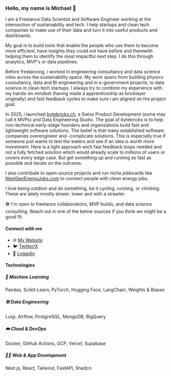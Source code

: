 ### Hello, my name is Michael 👋

I am a Freelance Data Scientist and Software Engineer working at the intersection of sustainability and tech. I help startups and clean tech companies to make use of their data and turn it into useful products and dashboards.

My goal is to build tools that enable the people who use them to become more efficient, have insights they could not have before and therewith helping them to identify the most impactful next step. I do this through analytics, MVP's or data pipelines.

Before freelancing, i worked in engineering consultancy and data science roles across the sustainability space. My work spans from building physics consultancy, data and BI engineering and in e-government projects, to data science in clean tech startups. I always try to combine my experience with my hands-on mindset (having made a apprenticeship as bricklayer originally) and fast feedback cycles to make sure i am aligned on the project goal.

In 2025, i launched [bytebricks.ch](https://bytebricks.ch?ref=githubReadme), a Swiss Product Development (some may call it MVPs) and Data Engineering Studio. The goal of bytebricks is to help non-technical early-stage founders and organizations build fast and lightweight software solutions. The belief is that many established software companies overengineer and -complicate solutions. This is especially true if someone just wants to test the waters and see if an idea is worth more investment. Here is a light approach wich fast feedback loops needed and not a fully fetched solution which would already scale to millions of users or covers every edge case. But get something up and running as fast as possible and iterate on the outcome.

I also contribute to open-source projects and run niche jobboards like [NextGenEnergyJobs.com](https://nextgenenergyjobs.com?ref=githubReadme) to connect people with clean energy jobs.

I love being outdoor and do something, be it cycling, running, or climbing. These are lately mostly slower, lower and with a strawler.

🛠️ I'm open to freelance collaborations, MVP builds, and data science consulting. Reach out in one of the below sources if you think we might be a good fit.

#### Connect with me

* 🌐 [My Website](https://michaelscheiwiller.com?ref=githubReadme)
* 🐦 [Twitter/X](https://twitter.com/mischeiwiller)
* 💼 [LinkedIn](https://www.linkedin.com/in/michael-scheiwiller-72086a1a0/)


#### Technologies

##### 🤖 Machine Learning

Pandas, Scikit-Learn, PyTorch, Hugging Face, LangChain, Weights & Biases

##### 🛠️ Data Engineering

Luigi, Airflow, PostgreSQL, MongoDB, BigQuery

##### ☁️ Cloud & DevOps

Docker, GitHub Actions, GCP, Vercel, Supabase

##### 🧑‍💻 Web & App Development

Next.js, React, Tailwind, FastAPI, Shadcn
